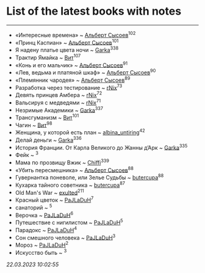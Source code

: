# List of the latest books with notes
---

* «Интересные времена» ~ [Альберт Сысоев](users/474/47446642-vkontakte)<sup>102</sup>
* «Принц Каспиан» ~ [Альберт Сысоев](users/474/47446642-vkontakte)<sup>101</sup>
* Я надену платье цвета ночи ~ [Garka](users/115/115753719718250012620-google)<sup>338</sup>
* Трактир Ямайка ~ [Вит](users/300/300273923-vkontakte)<sup>107</sup>
* «Конь и его мальчик» ~ [Альберт Сысоев](users/474/47446642-vkontakte)<sup>91</sup>
* «Лев, ведьма и платяной шкаф» ~ [Альберт Сысоев](users/474/47446642-vkontakte)<sup>90</sup>
* «Племянник чародея» ~ [Альберт Сысоев](users/474/47446642-vkontakte)<sup>89</sup>
* Разработка через тестирование ~ [rNix](users/227/22742452-yandex)<sup>73</sup>
* Девять принцев Амбера ~ [rNix](users/227/22742452-yandex)<sup>72</sup>
* Вальсируя с медведями ~ [rNix](users/227/22742452-yandex)<sup>71</sup>
* Незримые Академики ~ [Garka](users/115/115753719718250012620-google)<sup>337</sup>
* Трансгуманизм ~ [Вит](users/300/300273923-vkontakte)<sup>101</sup>
* Чагин ~ [Вит](users/300/300273923-vkontakte)<sup>98</sup>
* Женщина, у которой есть план ~ [albina_untiring](users/257/2579695-vkontakte)<sup>42</sup>
* Делай деньги ~ [Garka](users/115/115753719718250012620-google)<sup>336</sup>
* История Франции. От Карла Великого до Жанны д’Арк ~ [Garka](users/115/115753719718250012620-google)<sup>335</sup>
* Фейк ~ [](users/116/116049106351328726122-google)<sup>3</sup>
* Мама по прозвищу Вжик ~ [Chiffi](users/105/105831994080785626680-google)<sup>339</sup>
* «Убить пересмешника» ~ [Альберт Сысоев](users/474/47446642-vkontakte)<sup>88</sup>
* Гувернантка поневоле, или Зелье Судьбы ~ [butercupa](users/193/193697993-vkontakte)<sup>88</sup>
* Кухарка тайного советника ~ [butercupa](users/193/193697993-vkontakte)<sup>87</sup>
* Old Man's War ~ [exulted](users/100/100599204551896265722-google)<sup>211</sup>
* Красный цветок ~ [PaJLaDuH](users/336/336022778-yandex)<sup>7</sup>
* санаторий ~ [](users/101/101368518035734751027-google)<sup>5</sup>
* Верочка ~ [PaJLaDuH](users/336/336022778-yandex)<sup>6</sup>
* Путешествие с нигилистом ~ [PaJLaDuH](users/336/336022778-yandex)<sup>5</sup>
* Парадокс ~ [PaJLaDuH](users/336/336022778-yandex)<sup>4</sup>
* Сон смешного человека ~ [PaJLaDuH](users/336/336022778-yandex)<sup>3</sup>
* Мороз ~ [PaJLaDuH](users/336/336022778-yandex)<sup>2</sup>
* Искусство быть ~ [](users/106/106915386474260202605-google)<sup>3</sup>


_22.03.2023 10:02:55_
